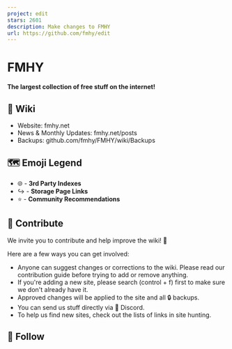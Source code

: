 ```yaml
---
project: edit
stars: 2601
description: Make changes to FMHY
url: https://github.com/fmhy/edit
---
```


FMHY
====

**The largest collection of free stuff on the internet!**

📖 Wiki
-------

-   Website: fmhy.net
-   News & Monthly Updates: fmhy.net/posts
-   Backups: github.com/fmhy/FMHY/wiki/Backups

🗺️ Emoji Legend
----------------

-   🌐 - **3rd Party Indexes**
-   ↪️ - **Storage Page Links**
-   ⭐ - **Community Recommendations**

📝 Contribute
-------------

We invite you to contribute and help improve the wiki! 💙

Here are a few ways you can get involved:

-   Anyone can suggest changes or corrections to the wiki. Please read our contribution guide before trying to add or remove anything.
-   If you're adding a new site, please search (control + f) first to make sure we don't already have it.
-   Approved changes will be applied to the site and all 🔒 backups.
-   You can send us stuff directly via 💬 Discord.
-   To help us find new sites, check out the lists of links in site hunting.

🔔 Follow
---------
